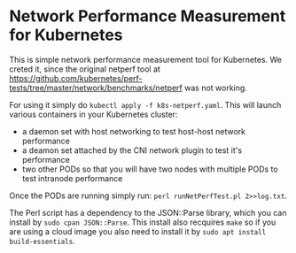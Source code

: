 # Network Performance Measurement for Kubernetes

This is simple network performance measurement tool for Kubernetes. We creted it, since the original netperf tool at https://github.com/kubernetes/perf-tests/tree/master/network/benchmarks/netperf was not working.

For using it simply do `kubectl apply -f k8s-netperf.yaml`. This will launch various containers in your Kubernetes cluster:
- a daemon set with host networking to test host-host network performance
- a deamon set attached by the CNI network plugin to test it's performance
- two other PODs so that you will have two nodes with multiple PODs to test intranode performance

Once the PODs are running simply run: `perl runNetPerfTest.pl 2>>log.txt`.

The Perl script has a dependency to the JSON::Parse library, which you can install by `sudo cpan JSON::Parse`. This install also recquires `make` so if you are using a cloud image you also need to install it by `sudo apt install build-essentials`.
